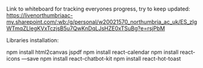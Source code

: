 Link to whiteboard for tracking everyones progress, try to keep updated:
https://livenorthumbriaac-my.sharepoint.com/:wb:/g/personal/w20021570_northumbria_ac_uk/ES_zlgWTmqZLlegKVxTczjsB5u7QwKnDqLJsHZE0xTSuBg?e=rsjPbM


Libraries installation:

npm install html2canvas jspdf
npm install react-calendar
npm install react-icons —save
npm install react-chatbot-kit
npm install react-hot-toast